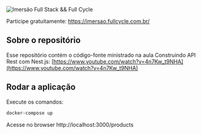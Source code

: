 ![Imersão Full Stack && Full Cycle](https://events-fullcycle.s3.amazonaws.com/events-fullcycle/static/site/img/grupo_4417.png)

Participe gratuitamente: https://imersao.fullcycle.com.br/

## Sobre o repositório
Esse repositório contém o código-fonte ministrado na aula Construindo API Rest com Nest.js: [https://www.youtube.com/watch?v=4n7Kw_t9NHA](https://www.youtube.com/watch?v=4n7Kw_t9NHA)

## Rodar a aplicação

Execute os comandos:

```bash
docker-compose up
```

Acesse no browser http://localhost:3000/products
